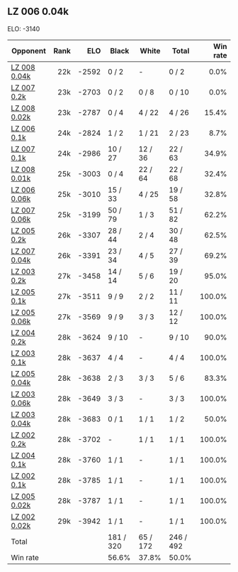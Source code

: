 ## LZ 006 0.04k ##

ELO: -3140

Opponent | Rank | ELO | Black | White | Total | Win rate
---------|-----:|----:|-------|-------|-------|-------:
[LZ 008 0.04k](LZ%20008%200.04k.md) | 22k | -2592 | 0 / 2 | - | 0 / 2 | 0.0%
[LZ 007 0.2k](LZ%20007%200.2k.md) | 23k | -2703 | 0 / 2 | 0 / 8 | 0 / 10 | 0.0%
[LZ 008 0.02k](LZ%20008%200.02k.md) | 23k | -2787 | 0 / 4 | 4 / 22 | 4 / 26 | 15.4%
[LZ 006 0.1k](LZ%20006%200.1k.md) | 24k | -2824 | 1 / 2 | 1 / 21 | 2 / 23 | 8.7%
[LZ 007 0.1k](LZ%20007%200.1k.md) | 24k | -2986 | 10 / 27 | 12 / 36 | 22 / 63 | 34.9%
[LZ 008 0.01k](LZ%20008%200.01k.md) | 25k | -3003 | 0 / 4 | 22 / 64 | 22 / 68 | 32.4%
[LZ 006 0.06k](LZ%20006%200.06k.md) | 25k | -3010 | 15 / 33 | 4 / 25 | 19 / 58 | 32.8%
[LZ 007 0.06k](LZ%20007%200.06k.md) | 25k | -3199 | 50 / 79 | 1 / 3 | 51 / 82 | 62.2%
[LZ 005 0.2k](LZ%20005%200.2k.md) | 26k | -3307 | 28 / 44 | 2 / 4 | 30 / 48 | 62.5%
[LZ 007 0.04k](LZ%20007%200.04k.md) | 26k | -3391 | 23 / 34 | 4 / 5 | 27 / 39 | 69.2%
[LZ 003 0.2k](LZ%20003%200.2k.md) | 27k | -3458 | 14 / 14 | 5 / 6 | 19 / 20 | 95.0%
[LZ 005 0.1k](LZ%20005%200.1k.md) | 27k | -3511 | 9 / 9 | 2 / 2 | 11 / 11 | 100.0%
[LZ 005 0.06k](LZ%20005%200.06k.md) | 27k | -3569 | 9 / 9 | 3 / 3 | 12 / 12 | 100.0%
[LZ 004 0.2k](LZ%20004%200.2k.md) | 28k | -3624 | 9 / 10 | - | 9 / 10 | 90.0%
[LZ 003 0.1k](LZ%20003%200.1k.md) | 28k | -3637 | 4 / 4 | - | 4 / 4 | 100.0%
[LZ 005 0.04k](LZ%20005%200.04k.md) | 28k | -3638 | 2 / 3 | 3 / 3 | 5 / 6 | 83.3%
[LZ 003 0.06k](LZ%20003%200.06k.md) | 28k | -3649 | 3 / 3 | - | 3 / 3 | 100.0%
[LZ 003 0.04k](LZ%20003%200.04k.md) | 28k | -3683 | 0 / 1 | 1 / 1 | 1 / 2 | 50.0%
[LZ 002 0.2k](LZ%20002%200.2k.md) | 28k | -3702 | - | 1 / 1 | 1 / 1 | 100.0%
[LZ 004 0.1k](LZ%20004%200.1k.md) | 28k | -3760 | 1 / 1 | - | 1 / 1 | 100.0%
[LZ 002 0.1k](LZ%20002%200.1k.md) | 28k | -3785 | 1 / 1 | - | 1 / 1 | 100.0%
[LZ 005 0.02k](LZ%20005%200.02k.md) | 28k | -3787 | 1 / 1 | - | 1 / 1 | 100.0%
[LZ 002 0.02k](LZ%20002%200.02k.md) | 29k | -3942 | 1 / 1 | - | 1 / 1 | 100.0%
Total | | | 181 / 320 | 65 / 172 | 246 / 492 | 
Win rate| | | 56.6% | 37.8% | 50.0% | 
